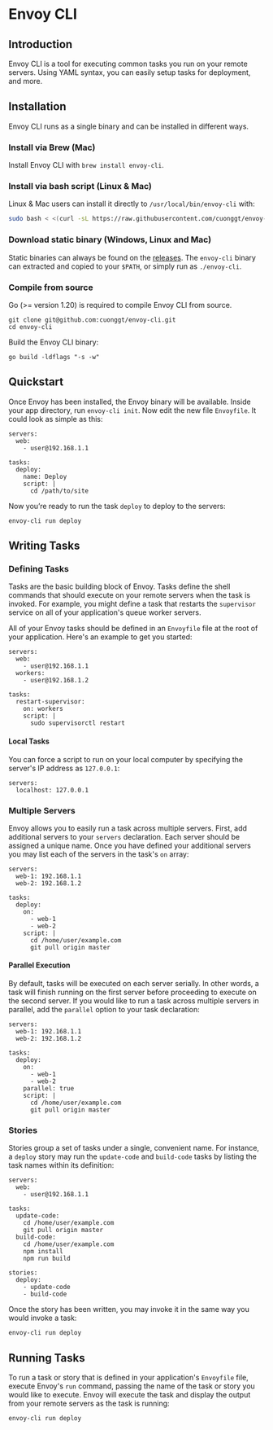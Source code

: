 # Envoy CLI

<a name="introduction"></a>
## Introduction

Envoy CLI is a tool for executing common tasks you run on your remote servers. Using YAML syntax, you can easily setup tasks for deployment, and more.

<a name="installation"></a>
## Installation

Envoy CLI runs as a single binary and can be installed in different ways.

<a name="install-via-brew-mac"></a>
### Install via Brew (Mac)

Install Envoy CLI with `brew install envoy-cli`.

<a name="install-via-bash-script-linux-mac"></a>
### Install via bash script (Linux & Mac)

Linux & Mac users can install it directly to `/usr/local/bin/envoy-cli` with:

```bash
sudo bash < <(curl -sL https://raw.githubusercontent.com/cuonggt/envoy-cli/develop/install.sh)
```

<a name="download-static-binary-window-linux-mac"></a>
### Download static binary (Windows, Linux and Mac)

Static binaries can always be found on the [releases](https://github.com/cuonggt/envoy-cli/releases/latest). The `envoy-cli` binary can extracted and copied to your `$PATH`, or simply run as `./envoy-cli`.

<a name="compile-from-source"></a>
### Compile from source

Go (>= version 1.20) is required to compile Envoy CLI from source.

```shell
git clone git@github.com:cuonggt/envoy-cli.git
cd envoy-cli
```

Build the Envoy CLI binary:

```shell
go build -ldflags "-s -w"
```

<a name="quickstart"></a>
## Quickstart

Once Envoy has been installed, the Envoy binary will be available. Inside your app directory, run `envoy-cli init`. Now edit the new file `Envoyfile`. It could look as simple as this:

```
servers:
  web:
    - user@192.168.1.1

tasks:
  deploy:
    name: Deploy
    script: |
      cd /path/to/site
```

Now you’re ready to run the task `deploy` to deploy to the servers:

```shell
envoy-cli run deploy
```

<a name="writing-tasks"></a>
## Writing Tasks

<a name="defining-tasks"></a>
### Defining Tasks

Tasks are the basic building block of Envoy. Tasks define the shell commands that should execute on your remote servers when the task is invoked. For example, you might define a task that restarts the `supervisor` service on all of your application's queue worker servers.

All of your Envoy tasks should be defined in an `Envoyfile` file at the root of your application. Here's an example to get you started:

```
servers:
  web:
    - user@192.168.1.1
  workers:
    - user@192.168.1.2

tasks:
  restart-supervisor:
    on: workers
    script: |
      sudo supervisorctl restart
```

<a name="local-tasks"></a>
#### Local Tasks

You can force a script to run on your local computer by specifying the server's IP address as `127.0.0.1`:

```
servers:
  localhost: 127.0.0.1
```

<a name="multiple-servers"></a>
### Multiple Servers

Envoy allows you to easily run a task across multiple servers. First, add additional servers to your `servers` declaration. Each server should be assigned a unique name. Once you have defined your additional servers you may list each of the servers in the task's `on` array:

```
servers:
  web-1: 192.168.1.1
  web-2: 192.168.1.2

tasks:
  deploy:
    on:
      - web-1
      - web-2
    script: |
      cd /home/user/example.com
      git pull origin master
```

<a name="parallel-execution"></a>
#### Parallel Execution

By default, tasks will be executed on each server serially. In other words, a task will finish running on the first server before proceeding to execute on the second server. If you would like to run a task across multiple servers in parallel, add the `parallel` option to your task declaration:

```
servers:
  web-1: 192.168.1.1
  web-2: 192.168.1.2

tasks:
  deploy:
    on:
      - web-1
      - web-2
    parallel: true
    script: |
      cd /home/user/example.com
      git pull origin master
```

<a name="stories"></a>
### Stories

Stories group a set of tasks under a single, convenient name. For instance, a `deploy` story may run the `update-code` and `build-code` tasks by listing the task names within its definition:

```
servers:
  web:
    - user@192.168.1.1

tasks:
  update-code:
    cd /home/user/example.com
    git pull origin master
  build-code:
    cd /home/user/example.com
    npm install
    npm run build

stories:
  deploy:
    - update-code
    - build-code
```

Once the story has been written, you may invoke it in the same way you would invoke a task:

```shell
envoy-cli run deploy
```

<a name="running-tasks"></a>
## Running Tasks

To run a task or story that is defined in your application's `Envoyfile` file, execute Envoy's `run` command, passing the name of the task or story you would like to execute. Envoy will execute the task and display the output from your remote servers as the task is running:

```shell
envoy-cli run deploy
```
